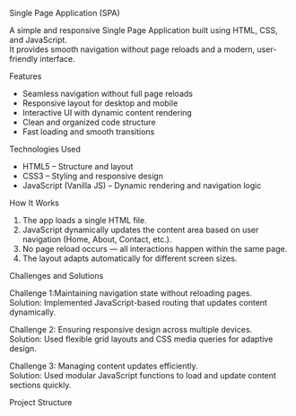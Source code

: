 Single Page Application (SPA)

A simple and responsive Single Page Application built using HTML, CSS, and JavaScript.  
It provides smooth navigation without page reloads and a modern, user-friendly interface.



 Features

- Seamless navigation without full page reloads  
- Responsive layout for desktop and mobile  
- Interactive UI with dynamic content rendering  
- Clean and organized code structure  
- Fast loading and smooth transitions  

 Technologies Used

- HTML5 – Structure and layout  
- CSS3 – Styling and responsive design  
- JavaScript (Vanilla JS) – Dynamic rendering and navigation logic  

 How It Works

1. The app loads a single HTML file.  
2. JavaScript dynamically updates the content area based on user navigation (Home, About, Contact, etc.).  
3. No page reload occurs — all interactions happen within the same page.  
4. The layout adapts automatically for different screen sizes.

 Challenges and Solutions

Challenge 1:Maintaining navigation state without reloading pages.  
Solution: Implemented JavaScript-based routing that updates content dynamically.

Challenge 2: Ensuring responsive design across multiple devices.  
Solution: Used flexible grid layouts and CSS media queries for adaptive design.

Challenge 3: Managing content updates efficiently.  
Solution: Used modular JavaScript functions to load and update content sections quickly.

Project Structure
